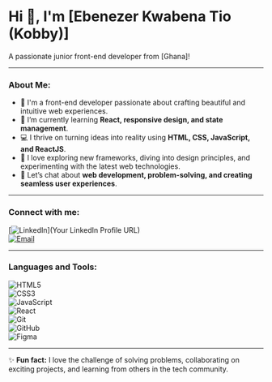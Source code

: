 # Hi 👋, I'm [Ebenezer Kwabena Tio (Kobby)]  

A passionate junior front-end developer from [Ghana]!  

---

### About Me:
- 🌟 I'm a front-end developer passionate about crafting beautiful and intuitive web experiences.
- 🌱 I’m currently learning **React, responsive design, and state management**.
- 💻 I thrive on turning ideas into reality using **HTML, CSS, JavaScript, and ReactJS**.
- 🚀 I love exploring new frameworks, diving into design principles, and experimenting with the latest web technologies.
- 💬 Let’s chat about **web development, problem-solving, and creating seamless user experiences**.

---

### Connect with me:
[![LinkedIn](https://img.shields.io/badge/-LinkedIn-blue?style=flat-square&logo=LinkedIn)](Your LinkedIn Profile URL)  
[![Email](https://img.shields.io/badge/-Email-D14836?style=flat-square&logo=gmail&logoColor=white)](mailto:YourEmail@gmail.com)

---

### Languages and Tools:
![HTML5](https://img.shields.io/badge/-HTML5-E34F26?style=flat-square&logo=html5)  
![CSS3](https://img.shields.io/badge/-CSS3-1572B6?style=flat-square&logo=css3)  
![JavaScript](https://img.shields.io/badge/-JavaScript-F7DF1E?style=flat-square&logo=javascript)  
![React](https://img.shields.io/badge/-React-61DAFB?style=flat-square&logo=react)  
![Git](https://img.shields.io/badge/-Git-F05032?style=flat-square&logo=git)  
![GitHub](https://img.shields.io/badge/-GitHub-181717?style=flat-square&logo=github)  
![Figma](https://img.shields.io/badge/-Figma-F24E1E?style=flat-square&logo=figma)

---

✨ **Fun fact:** I love the challenge of solving problems, collaborating on exciting projects, and learning from others in the tech community.  


